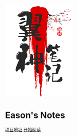![logo](images/logo.png)

# Eason's Notes

[项目地址](https://github.com/easonwy/notes)
[开始阅读](README.md)